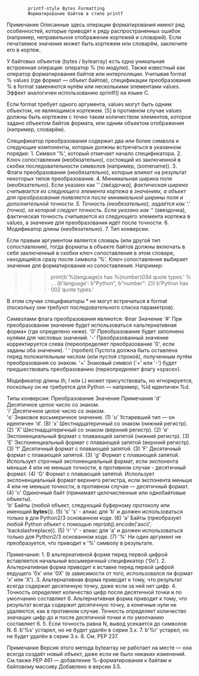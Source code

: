             printf-style Bytes Formatting
            Форматирование байтов в стиле printf

Примечание
Описанные здесь операции форматирования имеют ряд особенностей, которые приводят к ряду 
распространенных ошибок (например, неправильное отображение кортежей и словарей). Если 
печатаемое значение может быть кортежем или словарём, заключите его в кортеж.

У байтовых объектов (bytes / bytearray) есть одна уникальная встроенная операция:
оператор % (по модулю). Также известный как оператор форматирования байтов или
интерполяции. Учитывая format % values (где формат — объект байтов), спецификации
преобразования % в format заменяются нулём или несколькими элементами values. Эффект
аналогичен использованию sprintf() на языке C.

Если format требует одного аргумента, values могут быть одним объектом, не являющимся
кортежем. [5] в противном случае values должны быть кортежем с точно таким количеством
элементов, которое задано объектом байтов формата, или одним объектом отображения
(например, словарём).

Спецификатор преобразования содержит два или более символа и следующие компоненты,
которые должны встречаться в указанном порядке:
    1. Символ '%', который отмечает начало спецификатора.
    2. Ключ сопоставления (необязательно), состоящий из заключенной в скобки
последовательности символов (например, (somename)).
    3. Флаги преобразования (необязательно), которые влияют на результат некоторых типов
преобразования.
    4. Минимальная ширина поля (необязательно). Если указано как '*' (звёздочка),
фактическая ширина считывается из следующего элемента кортежа в значениях, а объект для
преобразования появляется после минимальной ширины поля и дополнительной точности.
    5. Точность (необязательно), задаётся как '.' (точка), за которой следует точность.
Если указано как '*' (звездочка), фактическая точность считывается из следующего
элемента кортежа в values, а значение для преобразования идёт после точности.
    6. Модификатор длины (необязательно).
    7. Тип конверсии.

Если правым аргументом является словарь (или другой тип сопоставления), тогда форматы в
объекте байтов должны включать в себя заключенный в скобки ключ сопоставления в этом
словаре, находящийся сразу после символа '%'. Ключ сопоставления выбирает значение для
форматирования из сопоставления. Например:

>>> print(b'%(language)s has %(number)03d quote types.' %
...       {b'language': b"Python", b"number": 2})
b'Python has 002 quote types.'

В этом случае спецификаторы * не могут встречаться в format (поскольку они требуют
последовательного списка параметров).

Символами флага преобразования являются:
Флаг 	Значение
'#' 	При преобразовании значение будет использоваться «альтернативная форма» 
        (где определено ниже).
'0' 	Преобразование будет заполнено нулями для числовых значений.
'-' 	Преобразованный значение корректируется слева (переопределяет преобразование '0',
        если заданы оба значения).
' ' 	(пробел) Пустота должна быть оставлена перед положительным числом (или пустой
        строкой), полученным путём преобразования со знаком.
'+' 	Знаковый символ ('+' или '-') будет предшествовать преобразованию (переопределяет
        флагу «space»).

Модификатор длины (h, l или L) может присутствовать, но игнорируется, поскольку он не
требуется для Python — например, %ld идентичен %d.

Типы конверсии:
Преобразование 	Значение 	Примечания
'd' 	Десятичное целое число со знаком. 	 
'i' 	Десятичное целое число со знаком. 	 
'o' 	Знаковое восьмеричное значение. 	(1)
'u' 	Устаревший тип — он идентичен 'd'. 	(8)
'x' 	Шестнадцатеричный со знаком (нижний регистр). 	(2)
'X' 	Шестнадцатеричный со знаком (верхний регистр). 	(2)
'e' 	Экспоненциальный формат с плавающей запятой (нижний регистр). 	(3)
'E' 	Экспоненциальный формат с плавающей запятой (верхний регистр). 	(3)
'f' 	Десятичный формат с плавающей запятой. 	(3)
'F' 	Десятичный формат с плавающей запятой. 	(3)
'g' 	Формат с плавающей запятой. Использует строчный экспоненциальный формат, если
        экспонента меньше 4 или не меньше точности, в противном случае - десятичный
        формат.                             	(4)
'G' 	Формат с плавающей запятой. Использует экспоненциальный формат верхнего регистра,
        если экспонента меньше 4 или не меньше точности, в противном случае — десятичный
        формат. 	                            (4)
'c' 	Одиночный байт (принимает целочисленные или однобайтовые объекты). 	 
'b' 	Байты (любой объект, следующий буферному протоколу или имеющий __bytes__()).  (5)
's' 	's' - алиас для 'b' и должен использоваться только в для Python2/3 основанном
        коде. 	                                (6)
'a' 	Байты (преобразует любой Python объект с помощью repr(obj).encode('ascii',
        'backslashreplace)). 	                (5)
'r' 	'r' - алиас для 'a' и должен использоваться только для Python2/3
        основанном коде. 	                    (7)
'%' 	Ни один аргумент не преобразуется, что приводит к '%' символу в результате.

Примечания:
    1. В альтернативной форме перед первой цифрой вставляется начальный восьмеричный
спецификатор ('0o').
    2. Альтернативная форма приводит к вставке перед первой цифрой ведущего '0x' или '0X'
(в зависимости от того, использовался ли формат 'x' или 'X').
    3. Альтернативная форма приводит к тому, что результат всегда содержит десятичную
точку, даже если за ней нет цифр.
    4. Точность определяет количество цифр после десятичной точки и по умолчанию
составляет 6.
    Альтернативная форма приводит к тому, что результат всегда содержит десятичную точку,
а конечные нули не удаляются, как в противном случае.
    Точность определяет количество значащих цифр до и после десятичной точки и по
умолчанию составляет 6.
    5. Если точность равна N, вывод усекается до символов N.
    6. b'%s' устарел, но не будет удалён в серии 3.x.
    7. b'%r' устарел, но не будет удалён в серии 3.x.
    8. См. PEP 237.

Примечание
Версия этого метода bytearray не работает на месте — она всегда создаёт новый объект,
даже если не было никаких изменений.
См.также
PEP 461 — добавление %-форматирования к байтам и байтовому массиву
Добавлено в версии 3.5.
